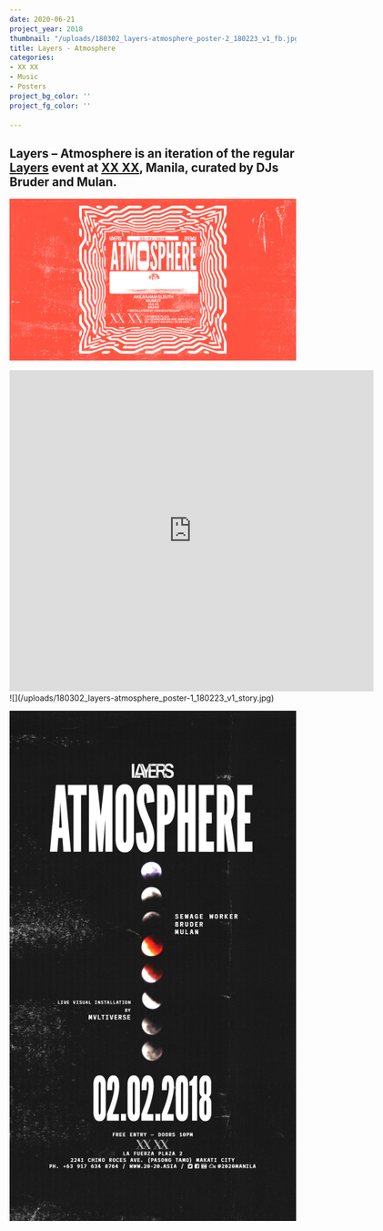 ```yaml
---
date: 2020-06-21
project_year: 2018
thumbnail: "/uploads/180302_layers-atmosphere_poster-2_180223_v1_fb.jpg"
title: Layers - Atmosphere
categories:
- XX XX
- Music
- Posters
project_bg_color: ''
project_fg_color: ''

---
```

## Layers – Atmosphere is an iteration of the regular [Layers](/projects/layers "Layers") event at [XX XX](20-20.asia "XX XX"), Manila, curated by DJs Bruder and Mulan.

![](/uploads/180302_layers-atmosphere_poster-2_180223_v1_fb.jpg)

<div class="video-responsive"><iframe src="https://player.vimeo.com/video/431146738" width="640" height="564" frameborder="0" allow="autoplay; fullscreen" allowfullscreen></iframe></div>

<div class="side-by-side">
![](/uploads/180302_layers-atmosphere_poster-1_180223_v1_story.jpg)

![](/uploads/180202_layers-atmosphere_poster-3_180201_v3_story.jpg)
</div>